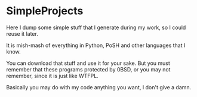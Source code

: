 # SimpleProjects
Here I dump some simple stuff that I generate during my work, so I could reuse it later.

It is mish-mash of everything in Python, PoSH and other languages that I know.


You can download that stuff and use it for your sake.
But you must remember that these programs protected by 0BSD, or you may not remember, since it is just like WTFPL.

Basically you may do with my code anything you want, I don't give a damn.
